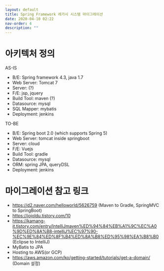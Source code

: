 ```yaml
---
layout: default
title: Spring Framework 레가시 시스템 마이그레이션 
date: 2020-04-10 02:22
nav-order: 4
description: ""
---
```


# 아키텍처 정의
AS-IS
- B/E: Spring framework 4.3, java 1.7
- Web Server: Tomcat 7
- Server: (?)
- F/E: jsp, jquery
- Build Tool: maven (?)
- Datasource: mysql
- SQL Mapper: mybatis
- Deployment: jenkins

TO-BE
- B/E: Spring boot 2.0 (which supports Spring 5)
- Web Server: tomcat inside springboot
- Server: cloud
- F/E: Vuejs
- Build Tool: gradle
- Datasource: mysql
- ORM: spring JPA, queryDSL
- Deployment: jenkins

# 마이그레이션 참고 링크
- https://d2.naver.com/helloworld/5626759 (Maven to Gradle, SpringMVC to SpringBoot)
- https://jojoldu.tistory.com/10
- https://kamang-it.tistory.com/entry/IntelliJmaven%ED%94%84%EB%A1%9C%EC%A0%9D%ED%8A%B8-intelliJ%EC%97%90-%EC%9E%84%ED%8F%B4%ED%8A%B8%ED%95%98%EA%B8%B0 (Eclipse to IntelliJ)
- MyBatis to JPA
- Hosting to AWS(or GCP)
- https://aws.amazon.com/ko/getting-started/tutorials/get-a-domain/ (Domain 설정)
